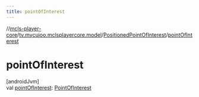 ```yaml
---
title: pointOfInterest
---
```

//[mcls-player-core](../../../index.html)/[tv.mycujoo.mclsplayercore.model](../index.html)/[PositionedPointOfInterest](index.html)/[pointOfInterest](point-of-interest.html)



# pointOfInterest



[androidJvm]\
val [pointOfInterest](point-of-interest.html): [PointOfInterest](../-point-of-interest/index.html)




